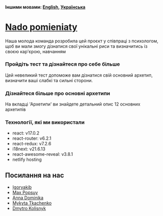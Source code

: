 #### Іншими мовами: [English](./README.en.md), [Українська](./README.md)

# [Nado pomieniaty](https://unreal-me.com/)


Наша молода команда розробила цей проєкт у співпраці з психологом, щоб ви мали змогу дізнатися свої унікальні риси та визначитись із своєю кар'єрою, навчанням
 

### Пройдіть тест та дізнайтеся про себе більше

Цей невеликий тест допоможе вам дізнатися свій основний архетип, визначити ваші слабкі та сильні сторони.

### Дізнайтеся більше про основні архетипи

На вкладці 'Архетипи' ви знайдете детальний опис 12 основних архетипів

### Технології, які ми використали

- react: v17.0.2
- react-router: v6.2.1
- react-redux: v7.2.6
- i18next: v21.6.13
- react-awesome-reveal: v3.8.1
- netlify hosting

## Посилання на нас

- [Igoryakib](https://github.com/Igoryakib)
- [Max Popsuy](https://github.com/MaxPopsuy)
- [Anna Dominika](https://github.com/Anna-Dominika1)
- [Mykyta Tkachenko](https://github.com/MykytaTkachenko)
- [Dmytro Kolisnyk](https://github.com/DmytroKolisnyk2)

